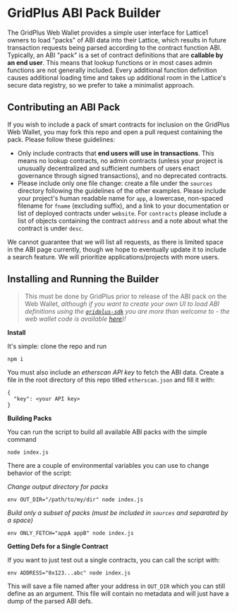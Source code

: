 # GridPlus ABI Pack Builder

The GridPlus Web Wallet provides a simple user interface for Lattice1 owners to load "packs" of ABI data into their Lattice,
which results in future transaction requests being parsed according to the contract function ABI. Typically, an ABI "pack"
is a set of contract definitions that are **callable by an end user**. This means that lookup functions or in most cases admin
functions are not generally included. Every additional function definition causes additional loading time and takes up additional
room in the Lattice's secure data registry, so we prefer to take a minimalist approach.

## Contributing an ABI Pack

If you wish to include a pack of smart contracts for inclusion on the GridPlus Web Wallet, you may fork this repo and open
a pull request containing the pack. Please follow these guidelines:

* Only include contracts that **end users will use in transactions**. This means no lookup contracts, no admin contracts (unless
your project is unusually decentralized and sufficient numbers of users enact governance through signed transactions), and no
deprecated contracts.
* Please include only one file change: create a file under the `sources` directory following the guidelines of the other examples.
Please include your project's human readable name for `app`, a lowercase, non-spaced filename for `fname` (excluding suffix), and
a link to your documentation or list of deployed contracts under `website`. For `contracts` please include a list of objects containing
the contract `address` and a note about what the contract is under `desc`.

We cannot guarantee that we will list all requests, as there is limited space in the ABI page currently, though we hope to
eventually update it to include a search feature. We will prioritize applications/projects with more users.

## Installing and Running the Builder

> This must be done by GridPlus prior to release of the ABI pack on the Web Wallet, *although if you want to create your own UI to load ABI definitions using the [`gridplus-sdk`](https://github.com/GridPlus/gridplus-sdk) you are more than welcome to - the web wallet code is available [here](https://github.com/GridPlus/wallet-web))!*

**Install**

It's simple: clone the repo and run

```
npm i
```

You must also include an *etherscan API key* to fetch the ABI data. Create a file in the root directory of this repo titled `etherscan.json`
and fill it with:

```
{
  "key": <your API key>
}
```

**Building Packs**

You can run the script to build all available ABI packs with the simple command

```
node index.js
```

There are a couple of environmental variables you can use to change behavior of the script:

*Change output directory for packs*

```
env OUT_DIR="/path/to/my/dir" node index.js
```

*Build only a subset of packs (must be included in `sources` and separated by a space)*

```
env ONLY_FETCH="appA appB" node index.js
```

**Getting Defs for a Single Contract**

If you want to just test out a single contracts, you can call the script with:

```
env ADDRESS="0x123...abc" node index.js
```

This will save a file named after your address in `OUT_DIR` which you can still define as an argument.
This file will contain no metadata and will just have a dump of the parsed ABI defs.
